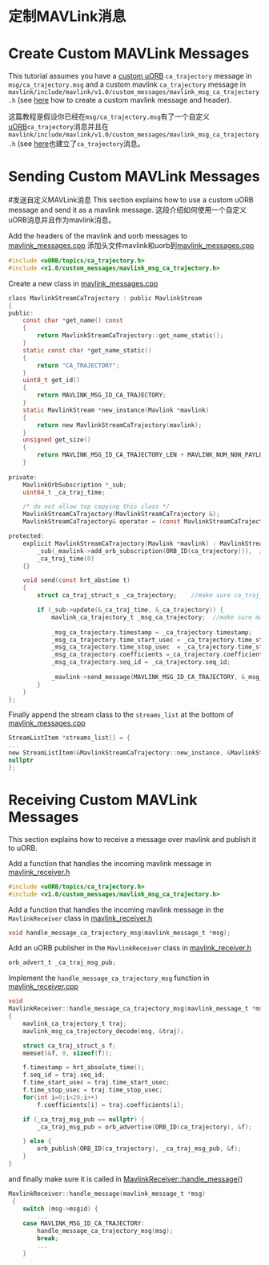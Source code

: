 # 定制MAVLink消息

# Create Custom MAVLink Messages

This tutorial assumes you have a [custom uORB](../6_Middleware-and-Architecture/uorb_messaging.md) `ca_trajectory`
message in `msg/ca_trajectory.msg` and a custom mavlink
`ca_trajectory` message in
`mavlink/include/mavlink/v1.0/custom_messages/mavlink_msg_ca_trajectory.h` (see
[here](http://qgroundcontrol.org/mavlink/create_new_mavlink_message) how to
create a custom mavlink message and header).

这篇教程是假设你已经在`msg/ca_trajectory.msg`有了一个自定义[uORB](../6_Middleware-and-Architecture/uorb_messaging.md)`ca_trajectory`消息并且在`mavlink/include/mavlink/v1.0/custom_messages/mavlink_msg_ca_trajectory.h` (see
[here](http://qgroundcontrol.org/mavlink/create_new_mavlink_message)也建立了`ca_trajectory`消息。

# Sending Custom MAVLink Messages
#发送自定义MAVLink消息
This section explains how to use a custom uORB message and send it as a mavlink
message.
这段介绍如何使用一个自定义uORB消息并且作为mavlink消息。

Add the headers of the mavlink and uorb messages to
[mavlink_messages.cpp](https://github.com/PX4/Firmware/blob/master/src/modules/mavlink/mavlink_messages.cpp)
添加头文件mavlink和uorb到[mavlink_messages.cpp](https://github.com/PX4/Firmware/blob/master/src/modules/mavlink/mavlink_messages.cpp)
```C
#include <uORB/topics/ca_trajectory.h>
#include <v1.0/custom_messages/mavlink_msg_ca_trajectory.h>
```

Create a new class in [mavlink_messages.cpp](https://github.com/PX4/Firmware/blob/master/src/modules/mavlink/mavlink_messages.cpp#L2193)

```C
class MavlinkStreamCaTrajectory : public MavlinkStream
{
public:
    const char *get_name() const
	{
		return MavlinkStreamCaTrajectory::get_name_static();
	}
	static const char *get_name_static()
	{
		return "CA_TRAJECTORY";
	}
	uint8_t get_id()
	{
		return MAVLINK_MSG_ID_CA_TRAJECTORY;
	}
	static MavlinkStream *new_instance(Mavlink *mavlink)
	{
		return new MavlinkStreamCaTrajectory(mavlink);
	}
	unsigned get_size()
	{
		return MAVLINK_MSG_ID_CA_TRAJECTORY_LEN + MAVLINK_NUM_NON_PAYLOAD_BYTES;
	}
	
private:
	MavlinkOrbSubscription *_sub;
	uint64_t _ca_traj_time;

	/* do not allow top copying this class */
	MavlinkStreamCaTrajectory(MavlinkStreamCaTrajectory &);
	MavlinkStreamCaTrajectory& operator = (const MavlinkStreamCaTrajectory &);

protected:
	explicit MavlinkStreamCaTrajectory(Mavlink *mavlink) : MavlinkStream(mavlink),
		_sub(_mavlink->add_orb_subscription(ORB_ID(ca_trajectory))),  // make sure you enter the name of your uorb topic here
		_ca_traj_time(0)
	{}

	void send(const hrt_abstime t)
	{
		struct ca_traj_struct_s _ca_trajectory;    //make sure ca_traj_struct_s is the definition of your uorb topic

		if (_sub->update(&_ca_traj_time, &_ca_trajectory)) {
			mavlink_ca_trajectory_t _msg_ca_trajectory;  //make sure mavlink_ca_trajectory_t is the definition of your custom mavlink message 
			
			_msg_ca_trajectory.timestamp = _ca_trajectory.timestamp;
			_msg_ca_trajectory.time_start_usec = _ca_trajectory.time_start_usec;
			_msg_ca_trajectory.time_stop_usec  = _ca_trajectory.time_stop_usec;
			_msg_ca_trajectory.coefficients =_ca_trajectory.coefficients;
			_msg_ca_trajectory.seq_id = _ca_trajectory.seq_id;
		
			_mavlink->send_message(MAVLINK_MSG_ID_CA_TRAJECTORY, &_msg_ca_trajectory);
		}
	}
};
```

Finally append the stream class to the `streams_list` at the bottom of
[mavlink_messages.cpp](https://github.com/PX4/Firmware/blob/master/src/modules/mavlink/mavlink_messages.cpp)

```C
StreamListItem *streams_list[] = {
...
new StreamListItem(&MavlinkStreamCaTrajectory::new_instance, &MavlinkStreamCaTrajectory::get_name_static),
nullptr
};
```

# Receiving Custom MAVLink Messages

This section explains how to receive a message over mavlink and publish it to
uORB.

Add a function that handles the incoming mavlink message in
[mavlink_receiver.h](https://github.com/PX4/Firmware/blob/master/src/modules/mavlink/mavlink_receiver.h#L77)

```C
#include <uORB/topics/ca_trajectory.h>
#include <v1.0/custom_messages/mavlink_msg_ca_trajectory.h>
```

Add a function that handles the incoming mavlink message in the
`MavlinkReceiver` class in
[mavlink_receiver.h](https://github.com/PX4/Firmware/blob/master/src/modules/mavlink/mavlink_receiver.h#L140)

```C
void handle_message_ca_trajectory_msg(mavlink_message_t *msg);
```

Add an uORB publisher in the `MavlinkReceiver` class in
[mavlink_receiver.h](https://github.com/PX4/Firmware/blob/master/src/modules/mavlink/mavlink_receiver.h#L195)

```C
orb_advert_t _ca_traj_msg_pub;
```

Implement the `handle_message_ca_trajectory_msg` function in [mavlink_receiver.cpp](https://github.com/PX4/Firmware/blob/master/src/modules/mavlink/mavlink_receiver.cpp) 

```C
void
MavlinkReceiver::handle_message_ca_trajectory_msg(mavlink_message_t *msg)
{
	mavlink_ca_trajectory_t traj;
	mavlink_msg_ca_trajectory_decode(msg, &traj);

	struct ca_traj_struct_s f;
	memset(&f, 0, sizeof(f));

	f.timestamp = hrt_absolute_time();
	f.seq_id = traj.seq_id;
	f.time_start_usec = traj.time_start_usec;
	f.time_stop_usec = traj.time_stop_usec;
	for(int i=0;i<28;i++)
		f.coefficients[i] = traj.coefficients[i];

	if (_ca_traj_msg_pub == nullptr) {
		_ca_traj_msg_pub = orb_advertise(ORB_ID(ca_trajectory), &f);

	} else {
		orb_publish(ORB_ID(ca_trajectory), _ca_traj_msg_pub, &f);
	}
}
```

and finally make sure it is called in [MavlinkReceiver::handle_message()](https://github.com/PX4/Firmware/blob/master/src/modules/mavlink/mavlink_receiver.cpp#L228)

```C
MavlinkReceiver::handle_message(mavlink_message_t *msg)
 {
 	switch (msg->msgid) {
        ...
	case MAVLINK_MSG_ID_CA_TRAJECTORY:
		handle_message_ca_trajectory_msg(msg);
		break;
		...
 	}
```


